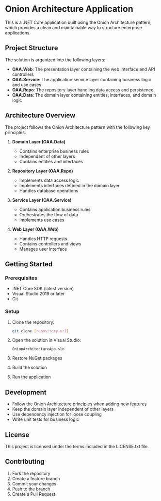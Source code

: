 # Onion Architecture Application

This is a .NET Core application built using the Onion Architecture pattern, which provides a clean and maintainable way to structure enterprise applications.

## Project Structure

The solution is organized into the following layers:

- **OAA.Web**: The presentation layer containing the web interface and API controllers
- **OAA.Service**: The application service layer containing business logic and use cases
- **OAA.Repo**: The repository layer handling data access and persistence
- **OAA.Data**: The domain layer containing entities, interfaces, and domain logic

## Architecture Overview

The project follows the Onion Architecture pattern with the following key principles:

1. **Domain Layer (OAA.Data)**
   - Contains enterprise business rules
   - Independent of other layers
   - Contains entities and interfaces

2. **Repository Layer (OAA.Repo)**
   - Implements data access logic
   - Implements interfaces defined in the domain layer
   - Handles database operations

3. **Service Layer (OAA.Service)**
   - Contains application business rules
   - Orchestrates the flow of data
   - Implements use cases

4. **Web Layer (OAA.Web)**
   - Handles HTTP requests
   - Contains controllers and views
   - Manages user interface

## Getting Started

### Prerequisites

- .NET Core SDK (latest version)
- Visual Studio 2019 or later
- Git

### Setup

1. Clone the repository:
   ```bash
   git clone [repository-url]
   ```

2. Open the solution in Visual Studio:
   ```
   OnionArchitectureApp.sln
   ```

3. Restore NuGet packages

4. Build the solution

5. Run the application

## Development

- Follow the Onion Architecture principles when adding new features
- Keep the domain layer independent of other layers
- Use dependency injection for loose coupling
- Write unit tests for business logic

## License

This project is licensed under the terms included in the LICENSE.txt file.

## Contributing

1. Fork the repository
2. Create a feature branch
3. Commit your changes
4. Push to the branch
5. Create a Pull Request 